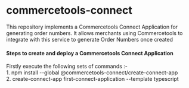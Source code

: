 # commercetools-connect
This repository implements a Commercetools Connect Application for generating order numbers. It allows merchants using Commercetools to integrate with this service to generate Order Numbers once created


<h4>Steps to create and deploy a Commercetools Connect Application</h4>
Firstly execute the following sets of commands :- <br>
1. npm install --global @commercetools-connect/create-connect-app <br>
2. create-connect-app first-connect-application --template typescript <br> 